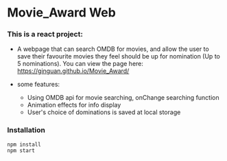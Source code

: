 # Movie_Award Web 

### This is a react project:

-  A webpage that can search OMDB for movies, and allow the user to save their favourite movies they feel should be up for nomination (Up to 5 nominations). 
You can view the page here: https://ginguan.github.io/Movie_Award/

- some features:
    - Using OMDB api for movie searching, onChange searching function
    - Animation effects for info display
    - User's choice of dominations is saved at local storage

### Installation
    npm install
    npm start
